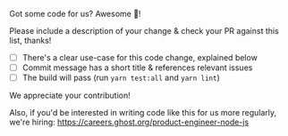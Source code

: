 Got some code for us? Awesome 🎊!

Please include a description of your change & check your PR against this list, thanks!

- [ ] There's a clear use-case for this code change, explained below
- [ ] Commit message has a short title & references relevant issues
- [ ] The build will pass (run `yarn test:all` and `yarn lint`)

We appreciate your contribution! 

Also, if you'd be interested in writing code like this for us more regularly, we're hiring:
https://careers.ghost.org/product-engineer-node-js
